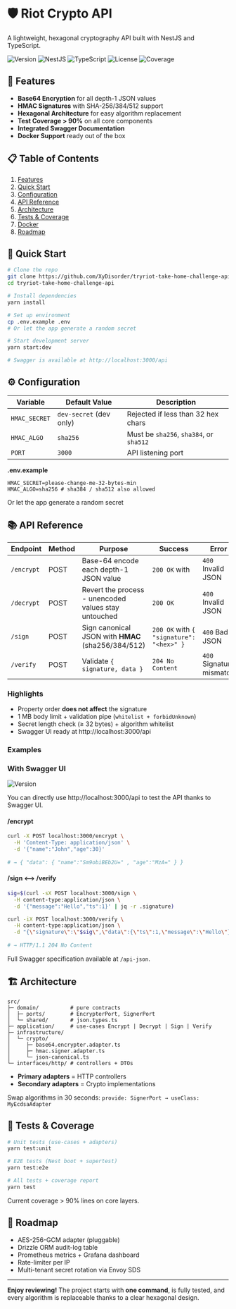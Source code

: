 # 🛡️ Riot Crypto API

A lightweight, hexagonal cryptography API built with NestJS and TypeScript.

![Version](https://img.shields.io/badge/version-1.0.0-blue.svg)
![NestJS](https://img.shields.io/badge/NestJS-10.x-red.svg)
![TypeScript](https://img.shields.io/badge/TypeScript-5.x-blue.svg)
![License](https://img.shields.io/badge/license-MIT-green.svg)
![Coverage](https://img.shields.io/badge/coverage->90%25-brightgreen.svg)

## 🚀 Features

- **Base64 Encryption** for all depth-1 JSON values
- **HMAC Signatures** with SHA-256/384/512 support
- **Hexagonal Architecture** for easy algorithm replacement
- **Test Coverage > 90%** on all core components
- **Integrated Swagger Documentation**
- **Docker Support** ready out of the box

## 📋 Table of Contents

1. [Features](#-features)
2. [Quick Start](#-quick-start)
3. [Configuration](#️-configuration)
4. [API Reference](#-api-reference)
5. [Architecture](#️-architecture)
6. [Tests & Coverage](#-tests--coverage)
7. [Docker](#-docker)
8. [Roadmap](#-roadmap)

## 🚀 Quick Start

```bash
# Clone the repo
git clone https://github.com/XyDisorder/tryriot-take-home-challenge-api.git
cd tryriot-take-home-challenge-api

# Install dependencies
yarn install

# Set up environment
cp .env.example .env 
# Or let the app generate a random secret

# Start development server
yarn start:dev

# Swagger is available at http://localhost:3000/api
```

## ⚙️ Configuration

| Variable | Default Value | Description |
|----------|---------------|-------------|
| `HMAC_SECRET` | `dev-secret` (dev only) | Rejected if less than 32 hex chars |
| `HMAC_ALGO` | `sha256` | Must be `sha256`, `sha384`, or `sha512` |
| `PORT` | `3000` | API listening port |

**.env.example**


```env
HMAC_SECRET=please-change-me-32-bytes-min
HMAC_ALGO=sha256 # sha384 / sha512 also allowed
```
Or let the app generate a random secret

## 📚 API Reference

| Endpoint | Method | Purpose | Success | Error |
|----------|--------|---------|---------|-------|
| `/encrypt` | POST | Base-64 encode each depth-1 JSON value | `200 OK` with | `400` Invalid JSON |
| `/decrypt` | POST | Revert the process - unencoded values stay untouched | `200 OK` | `400` Invalid JSON |
| `/sign` | POST | Sign canonical JSON with **HMAC** (sha256/384/512) | `200 OK` with `{ "signature": "<hex>" }` | `400` Bad JSON |
| `/verify` | POST | Validate `{ signature, data }` | `204 No Content` | `400` Signature mismatch |

### Highlights
- Property order **does not affect** the signature
- 1 MB body limit + validation pipe (`whitelist + forbidUnknown`)
- Secret length check (≥ 32 bytes) + algorithm whitelist
- Swagger UI ready at http://localhost:3000/api

### Examples

### With Swagger UI
![Version](https://encrypted-tbn0.gstatic.com/images?q=tbn:ANd9GcR0E0DUXqgnptEbXRRbneGgdIi6NUbCE--iApXDGMCz8QWsPSPwhkyfSi91J2HUZ-O4vE8&usqp=CAU
)

You can directly use http://localhost:3000/api to test the API thanks to Swagger UI.



#### /encrypt
```bash
curl -X POST localhost:3000/encrypt \
  -H 'Content-Type: application/json' \
  -d '{"name":"John","age":30}'
  
# → { "data": { "name":"Sm9obiBEb2U=" , "age":"MzA=" } }
```

#### /sign ⟷ /verify
```bash
sig=$(curl -sX POST localhost:3000/sign \
  -H content-type:application/json \
  -d '{"message":"Hello","ts":1}' | jq -r .signature)

curl -iX POST localhost:3000/verify \
  -H content-type:application/json \
  -d "{\"signature\":\"$sig\",\"data\":{\"ts\":1,\"message\":\"Hello\"}}"
  
# → HTTP/1.1 204 No Content
```

Full Swagger specification available at `/api-json`.

## 🏗️ Architecture

```
src/
├─ domain/          # pure contracts
│  ├─ ports/        # EncrypterPort, SignerPort
│  └─ shared/       # json.types.ts
├─ application/     # use-cases Encrypt | Decrypt | Sign | Verify
├─ infrastructure/  
│  └─ crypto/       
│     ├─ base64.encrypter.adapter.ts
│     ├─ hmac.signer.adapter.ts
│     └─ json-canonical.ts
└─ interfaces/http/ # controllers + DTOs
```

- **Primary adapters** = HTTP controllers
- **Secondary adapters** = Crypto implementations

Swap algorithms in 30 seconds: `provide: SignerPort → useClass: MyEcdsaAdapter`

## 🧪 Tests & Coverage

```bash
# Unit tests (use-cases + adapters)
yarn test:unit

# E2E tests (Nest boot + supertest)
yarn test:e2e

# All tests + coverage report
yarn test
```

Current coverage > 90% lines on core layers.


## 🔮 Roadmap

- AES-256-GCM adapter (pluggable)
- Drizzle ORM audit-log table
- Prometheus metrics + Grafana dashboard
- Rate-limiter per IP
- Multi-tenant secret rotation via Envoy SDS

---

**Enjoy reviewing!** The project starts with **one command**, is fully tested, and every algorithm is replaceable thanks to a clear hexagonal design.

